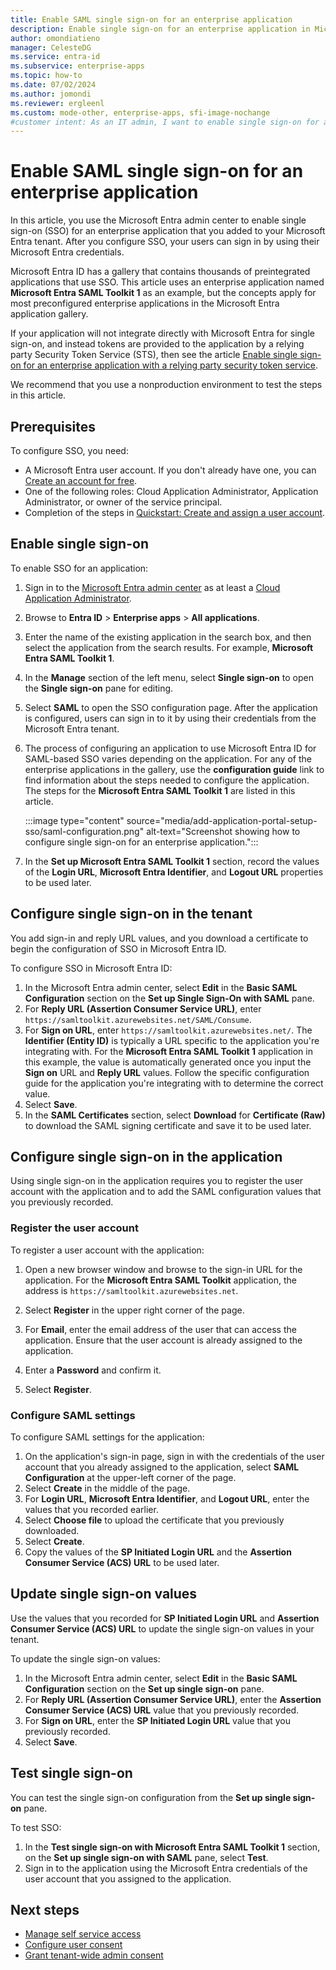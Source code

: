 ```yaml
---
title: Enable SAML single sign-on for an enterprise application
description: Enable single sign-on for an enterprise application in Microsoft Entra ID.
author: omondiatieno
manager: CelesteDG
ms.service: entra-id
ms.subservice: enterprise-apps
ms.topic: how-to
ms.date: 07/02/2024
ms.author: jomondi
ms.reviewer: ergleenl
ms.custom: mode-other, enterprise-apps, sfi-image-nochange
#customer intent: As an IT admin, I want to enable single sign-on for an enterprise application in Microsoft Entra, so that my users can sign in using their Microsoft Entra credentials and have a seamless authentication experience.
---
```


# Enable SAML single sign-on for an enterprise application

In this article, you use the Microsoft Entra admin center to enable single sign-on (SSO) for an enterprise application that you added to your Microsoft Entra tenant. After you configure SSO, your users can sign in by using their Microsoft Entra credentials.

Microsoft Entra ID has a gallery that contains thousands of preintegrated applications that use SSO. This article uses an enterprise application named **Microsoft Entra SAML Toolkit 1** as an example, but the concepts apply for most preconfigured enterprise applications in the Microsoft Entra application gallery.

If your application will not integrate directly with Microsoft Entra for single sign-on, and instead tokens are provided to the application by a relying party Security Token Service (STS), then see the article [Enable single sign-on for an enterprise application with a relying party security token service](add-application-portal-setup-sso-rpsts.md).

We recommend that you use a nonproduction environment to test the steps in this article.

## Prerequisites

To configure SSO, you need:

- A Microsoft Entra user account. If you don't already have one, you can [Create an account for free](https://azure.microsoft.com/free/?WT.mc_id=A261C142F).
- One of the following roles: Cloud Application Administrator, Application Administrator, or owner of the service principal.
- Completion of the steps in [Quickstart: Create and assign a user account](add-application-portal-assign-users.md).

## Enable single sign-on


To enable SSO for an application:

1. Sign in to the [Microsoft Entra admin center](https://entra.microsoft.com) as at least a [Cloud Application Administrator](~/identity/role-based-access-control/permissions-reference.md#cloud-application-administrator).
1. Browse to **Entra ID** > **Enterprise apps** > **All applications**.
1. Enter the name of the existing application in the search box, and then select the application from the search results. For example, **Microsoft Entra SAML Toolkit 1**.
1. In the **Manage** section of the left menu, select **Single sign-on** to open the **Single sign-on** pane for editing.
1. Select **SAML** to open the SSO configuration page. After the application is configured, users can sign in to it by using their credentials from the Microsoft Entra tenant.
1. The process of configuring an application to use Microsoft Entra ID for SAML-based SSO varies depending on the application. For any of the enterprise applications in the gallery, use the **configuration guide** link to find information about the steps needed to configure the application. The steps for the **Microsoft Entra SAML Toolkit 1** are listed in this article.

    :::image type="content" source="media/add-application-portal-setup-sso/saml-configuration.png" alt-text="Screenshot showing how to configure single sign-on for an enterprise application.":::

1. In the **Set up Microsoft Entra SAML Toolkit 1** section, record the values of the **Login URL**, **Microsoft Entra Identifier**, and **Logout URL** properties to be used later.

## Configure single sign-on in the tenant

You add sign-in and reply URL values, and you download a certificate to begin the configuration of SSO in Microsoft Entra ID.

To configure SSO in Microsoft Entra ID:

1. In the Microsoft Entra admin center, select **Edit** in the **Basic SAML Configuration** section on the **Set up Single Sign-On with SAML** pane.
1. For **Reply URL (Assertion Consumer Service URL)**, enter `https://samltoolkit.azurewebsites.net/SAML/Consume`.
1. For **Sign on URL**, enter `https://samltoolkit.azurewebsites.net/`.
   The **Identifier (Entity ID)** is typically a URL specific to the application you're integrating with. For the **Microsoft Entra SAML Toolkit 1** application in this example, the value is automatically generated once you input the **Sign on** URL and **Reply URL** values. Follow the specific configuration guide for the application you're integrating with to determine the correct value.
1. Select **Save**.
1. In the **SAML Certificates** section, select **Download** for **Certificate (Raw)** to download the SAML signing certificate and save it to be used later.

## Configure single sign-on in the application

Using single sign-on in the application requires you to register the user account with the application and to add the SAML configuration values that you previously recorded.

### Register the user account

To register a user account with the application:

1. Open a new browser window and browse to the sign-in URL for the application. For the **Microsoft Entra SAML Toolkit** application, the address is `https://samltoolkit.azurewebsites.net`.
1. Select **Register** in the upper right corner of the page.

1. For **Email**, enter the email address of the user that can access the application. Ensure that the user account is already assigned to the application.
1. Enter a **Password** and confirm it.
1. Select **Register**.

### Configure SAML settings

To configure SAML settings for the application:

1. On the application's sign-in page, sign in with the credentials of the user account that you already assigned to the application, select **SAML Configuration** at the upper-left corner of the page.
1. Select **Create** in the middle of the page.
1. For **Login URL**, **Microsoft Entra Identifier**, and **Logout URL**, enter the values that you recorded earlier.
1. Select **Choose file** to upload the certificate that you previously downloaded.
1. Select **Create**.
1. Copy the values of the **SP Initiated Login URL** and the **Assertion Consumer Service (ACS) URL** to be used later.

## Update single sign-on values

Use the values that you recorded for **SP Initiated Login URL** and **Assertion Consumer Service (ACS) URL** to update the single sign-on values in your tenant.

To update the single sign-on values:

1. In the Microsoft Entra admin center, select **Edit** in the **Basic SAML Configuration** section on the **Set up single sign-on** pane.
1. For **Reply URL (Assertion Consumer Service URL)**, enter the **Assertion Consumer Service (ACS) URL** value that you previously recorded.
1. For **Sign on URL**, enter the **SP Initiated Login URL** value that you previously recorded.
1. Select **Save**.

## Test single sign-on

You can test the single sign-on configuration from the **Set up single sign-on** pane.

To test SSO:

1. In the **Test single sign-on with Microsoft Entra SAML Toolkit 1** section, on the **Set up single sign-on with SAML** pane, select **Test**.
1. Sign in to the application using the Microsoft Entra credentials of the user account that you assigned to the application.

## Next steps

- [Manage self service access](manage-self-service-access.md)
- [Configure user consent](configure-user-consent.md)
- [Grant tenant-wide admin consent](grant-admin-consent.md)
